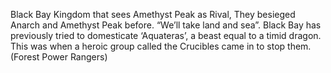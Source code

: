 Black Bay
Kingdom that sees Amethyst Peak as Rival, They besieged Anarch and Amethyst Peak before. “We’ll take land and sea”. Black Bay has previously tried to domesticate ‘Aquateras’, a beast equal to a timid dragon. This was when a heroic group called the Crucibles came in to stop them. (Forest Power Rangers)